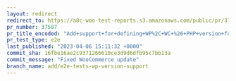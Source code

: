 ```yaml
---
layout: redirect
redirect_to: https://a8c-woo-test-reports.s3.amazonaws.com/public/pr/37587/e2e/index.html
pr_number: 37587
pr_title_encoded: "Add+support+for+defining+WP%2C+WC+%26+PHP+version+for+e2e+%26+api+tests"
pr_test_type: e2e
last_published: "2023-04-06 15:11:32 +0000"
commit_sha: 16fbe16ae2c9371266610ce3d9d6dfb95c7bb13a
commit_message: "Fixed WooCommerce update"
branch_name: add/e2e-tests-wp-version-support
---
```

